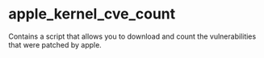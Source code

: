 # apple_kernel_cve_count
Contains a script that allows you to download and count the vulnerabilities that were patched by apple.
